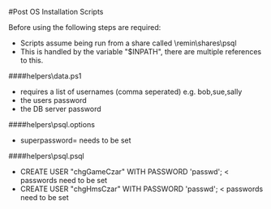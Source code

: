 #Post OS Installation Scripts

Before using the following steps are required:
- Scripts assume being run from a share called \\remin\shares\psql
- This is handled by the variable "$INPATH", there are multiple references to this.

####helpers\data.ps1
- requires a list of usernames (comma seperated) e.g. bob,sue,sally
- the users password 
- the DB server password

####helpers\psql.options
- superpassword= needs to be set

####helpers\psql.psql
- CREATE USER "chgGameCzar" WITH PASSWORD 'passwd'; < passwords need to be set
- CREATE USER "chgHmsCzar" WITH PASSWORD 'passwd'; < passwords need to be set
